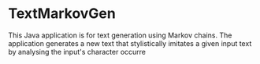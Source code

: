 # TextMarkovGen
This Java application is for text generation using Markov chains. The application generates a new text that stylistically imitates a given input text by analysing the input's character occurre